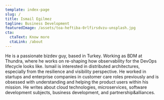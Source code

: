 ```yaml
---
template: index-page
slug: /
title: Ismail Egilmez
tagline: Business Development
featuredImage: /assets/toa-heftiba-0rlfirsdvzu-unsplash.jpg
cta:
  ctaText: Know more
  ctaLink: /about
---
```

He is a passionate bizdev guy, based in Turkey. Working as BDM at Thundra, where he works on re-shaping how observability for the DevOps lifecycle looks like. Ismail is interested in distributed architectures, especially from the resilience and visibility perspective. He worked in startups and enterprise companies in customer care roles previously and is obsessed with understanding and helping the product users within his mission. He writes about cloud technologies, microservices, software development subjects, business development, and partnership&alliances.